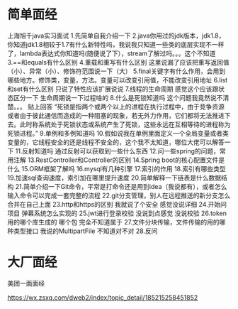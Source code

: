 # 简单面经

上海旭千java实习面试
1.先简单自我介绍一下
2.java你用过的jdk版本，jdk1.8，你知道jdk1.8相较于1.7有什么新特性吗，我说我只知道一些类的底层实现不一样了，lambda表达式你知道吗(随便说了下），stream了解过吗。。。这个不知道
3.==和equals有什么区别
4.重载和重写有什么区别 这里说漏了应该把重写返回值（小）、异常（小）、修饰符范围说一下（大）
5.final关键字有什么作用，会用到哪些地方。修饰类，变量，方法。变量可以改变引用值，不能改变引用地址
6.list和set有什么区别 只说了特性应该扩展说说
7.线程的生命周期 感觉这个应该跟状态区分一下 生命周期说一下过程啥的
8.什么是死锁知道吗 这个问题我竟然说不清楚。。。
贴上回答
“死锁是指两个或两个以上的进程在执行过程中，由于竞争资源或者由于彼此通信而造成的一种阻塞的现象，若无外力作用，它们都将无法推进下去。此时称系统处于死锁状态或系统产生了死锁，这些永远在互相等待的进程称为死锁进程。”
9.单例和多例知道吗
10.假如说我在单例里面定义一个全局变量或者类变量的，它线程安全的还是线程不安全的，这个我不太知道，哪位大佬可以解答一下
11.反射知道吗 通过反射可以获取到一些什么东西
12.问一些spring的问题，常用注解
13.RestController和Controller的区别
14.Spring boot的核心配置文件是什么
15.ORM框架了解吗
16.mysql有几种引擎
17.索引的作用
18.索引有哪些类型
19.加速sql查询速度，索引加在哪里提升速度
20.简单解释一下链表是什么数据结构
21.简单介绍一下Git命令，平常是打命令还是用到idea（我说都有），或者怎么输入命令可以完成一套完整的流程
22.git分支管理，别人在远程推送的新分支怎么合并在自己上面
23.http和https的区别 我就说了个安全 感觉没说详细
24.开始问项目 弹幕系统怎么实现的
25.jwt进行登录校验 没说到点感觉 没说校验
26.token用的哪个库生成的 哪个包 完全不知道属于
27.文件分块传输，文件传输的用的哪种类型接口 我说的MultipartFile 不知道对不对
28.反问



# 大厂面经

美团一面面经

https://wx.zsxq.com/dweb2/index/topic_detail/185215258451852